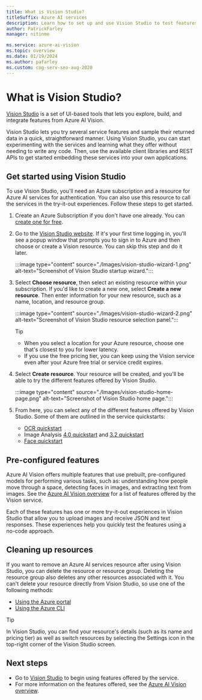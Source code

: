 ```yaml
---
title: What is Vision Studio?
titleSuffix: Azure AI services
description: Learn how to set up and use Vision Studio to test features of Azure AI Vision on the web.
author: PatrickFarley
manager: nitinme

ms.service: azure-ai-vision
ms.topic: overview
ms.date: 01/19/2024
ms.author: pafarley
ms.custom: cog-serv-seo-aug-2020
---
```


# What is Vision Studio?

[Vision Studio](https://portal.vision.cognitive.azure.com/) is a set of UI-based tools that lets you explore, build, and integrate features from Azure AI Vision.

Vision Studio lets you try several service features and sample their returned data in a quick, straightforward manner. Using Vision Studio, you can start experimenting with the services and learning what they offer without needing to write any code. Then, use the available client libraries and REST APIs to get started embedding these services into your own applications.

## Get started using Vision Studio

To use Vision Studio, you'll need an Azure subscription and a resource for Azure AI services for authentication. You can also use this resource to call the services in the try-it-out experiences. Follow these steps to get started.

1. Create an Azure Subscription if you don't have one already. You can [create one for free](https://azure.microsoft.com/free/ai/).

1. Go to the [Vision Studio website](https://portal.vision.cognitive.azure.com/). If it's your first time logging in, you'll see a popup window that prompts you to sign in to Azure and then choose or create a Vision resource. You can skip this step and do it later.

    :::image type="content" source="./Images/vision-studio-wizard-1.png" alt-text="Screenshot of Vision Studio startup wizard.":::

1.	Select **Choose resource**, then select an existing resource within your subscription. If you'd like to create a new one, select **Create a new resource**. Then enter information for your new resource, such as a name, location, and resource group. 

    :::image type="content" source="./Images/vision-studio-wizard-2.png" alt-text="Screenshot of Vision Studio resource selection panel.":::

    > [!TIP]
    > * When you select a location for your Azure resource, choose one that's closest to you for lower latency.
    > * If you use the free pricing tier, you can keep using the Vision service even after your Azure free trial or service credit expires.

1.	Select **Create resource**. Your resource will be created, and you'll be able to try the different features offered by Vision Studio.

    :::image type="content" source="./Images/vision-studio-home-page.png" alt-text="Screenshot of Vision Studio home page.":::

1. From here, you can select any of the different features offered by Vision Studio. Some of them are outlined in the service quickstarts:
   * [OCR quickstart](quickstarts-sdk/client-library.md?pivots=vision-studio)
   * Image Analysis [4.0 quickstart](quickstarts-sdk/image-analysis-client-library-40.md?pivots=vision-studio) and [3.2 quickstart](quickstarts-sdk/image-analysis-client-library.md?pivots=vision-studio)
   * [Face quickstart](quickstarts-sdk/identity-client-library.md?pivots=vision-studio)

## Pre-configured features

Azure AI Vision offers multiple features that use prebuilt, pre-configured models for performing various tasks, such as: understanding how people move through a space, detecting faces in images, and extracting text from images. See the [Azure AI Vision overview](overview.md) for a list of features offered by the Vision service.

Each of these features has one or more try-it-out experiences in Vision Studio that allow you to upload images and receive JSON and text responses. These experiences help you quickly test the features using a no-code approach.

## Cleaning up resources

If you want to remove an Azure AI services resource after using Vision Studio, you can delete the resource or resource group. Deleting the resource group also deletes any other resources associated with it. You can't delete your resource directly from Vision Studio, so use one of the following methods:
* [Using the Azure portal](../multi-service-resource.md?pivots=azportal#clean-up-resources)
* [Using the Azure CLI](../multi-service-resource.md?pivots=azcli#clean-up-resources)

> [!TIP]
> In Vision Studio, you can find your resource's details (such as its name and pricing tier) as well as switch resources by selecting the Settings icon in the top-right corner of the Vision Studio screen.

## Next steps

* Go to [Vision Studio](https://portal.vision.cognitive.azure.com/) to begin using features offered by the service.
* For more information on the features offered, see the [Azure AI Vision overview](overview.md).
